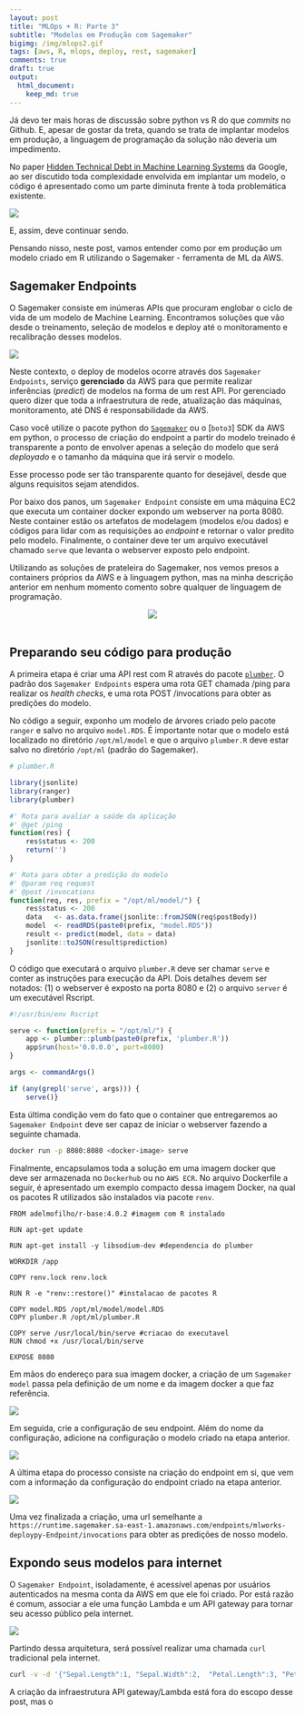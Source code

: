 ```yaml
---
layout: post
title: "MLOps + R: Parte 3"
subtitle: "Modelos em Produção com Sagemaker"
bigimg: /img/mlops2.gif
tags: [aws, R, mlops, deploy, rest, sagemaker]
comments: true
draft: true
output:
  html_document:
    keep_md: true
---
```


Já devo ter mais horas de discussão sobre python vs R do que *commits* no Github. E, apesar de gostar da treta, quando se trata de implantar modelos em produção, a linguagem de programação da solução não deveria um impedimento.

No paper [
Hidden Technical Debt in Machine Learning Systems](https://papers.nips.cc/paper/5656-hidden-technical-debt-in-machine-learning-systems.pdf) da Google, ao ser discutido toda complexidade envolvida em implantar um modelo, o código é apresentado como um parte diminuta frente à toda problemática existente.

![](../img/ml.png)

E, assim, deve continuar sendo.

Pensando nisso, neste post, vamos entender como por em produção um modelo criado em R utilizando o Sagemaker - ferramenta de ML da AWS.

## Sagemaker Endpoints

O Sagemaker consiste em inúmeras APIs que procuram englobar o ciclo de vida de um modelo de Machine Learning. Encontramos soluções que vão desde o treinamento, seleção de modelos e deploy até o monitoramento e recalibração desses modelos.

![](../img/sage.jpeg)

Neste contexto, o deploy de modelos ocorre através dos `Sagemaker Endpoints`, serviço **gerenciado** da AWS para que permite realizar inferências (*predict*) de modelos na forma de um rest API. Por gerenciado quero dizer que toda a infraestrutura de rede, atualização das máquinas, monitoramento, até DNS é responsabilidade da AWS.

Caso você utilize o pacote python do [`Sagemaker`]() ou o [`boto3`] SDK da AWS em python, o processo de criação do endpoint a partir do modelo treinado é transparente a ponto de envolver apenas a seleção do modelo que será *deployado* e o tamanho da máquina que irá servir o modelo.

Esse processo pode ser tão transparente quanto for desejável, desde que alguns requisitos sejam atendidos.

Por baixo dos panos, um `Sagemaker Endpoint` consiste em uma máquina EC2 que executa um container docker expondo um webserver na porta 8080. Neste container estão os artefatos de modelagem (modelos e/ou dados) e códigos para lidar com as requisições ao *endpoint* e retornar o valor predito pelo modelo. Finalmente, o container deve ter um arquivo executável chamado `serve` que levanta o webserver exposto pelo endpoint.

Utilizando as soluções de prateleira do Sagemaker, nos vemos presos a containers próprios da AWS e à linguagem python, mas na minha descrição anterior em nenhum momento comento sobre qualquer de linguagem de programação.

<center>
<img src="../img/himym.gif">
</center>
</br>

## Preparando seu código para produção

A primeira etapa é criar uma API rest com R através do pacote [`plumber`](). O padrão dos `Sagemaker Endpoints` espera uma rota GET chamada /ping para realizar os *health checks*, e uma rota POST /invocations para obter as predições do modelo.

No código a seguir, exponho um modelo de árvores criado pelo pacote `ranger` e salvo no arquivo `model.RDS`. É importante notar que o modelo está localizado no diretório `/opt/ml/model` e que o arquivo `plumber.R` deve estar salvo no diretório `/opt/ml` (padrão do Sagemaker).

```R
# plumber.R

library(jsonlite)
library(ranger)
library(plumber)

#' Rota para avaliar a saúde da aplicação
#' @get /ping
function(res) {
    res$status <- 200
    return('')
}

#' Rota para obter a predição do modelo
#' @param req request
#' @post /invocations
function(req, res, prefix = "/opt/ml/model/") {
    res$status <- 200
    data   <- as.data.frame(jsonlite::fromJSON(req$postBody))
    model  <- readRDS(paste0(prefix, "model.RDS"))
    result <- predict(model, data = data)
    jsonlite::toJSON(result$prediction)
}
```

O código que executará o arquivo `plumber.R` deve ser chamar `serve` e conter as instruções para execução da API. Dois detalhes devem ser notados: (1) o webserver é exposto na porta 8080 e (2) o arquivo `server` é um executável Rscript.

```R
#!/usr/bin/env Rscript

serve <- function(prefix = "/opt/ml/") {
    app <- plumber::plumb(paste0(prefix, 'plumber.R'))
    app$run(host='0.0.0.0', port=8080)
}

args <- commandArgs()

if (any(grepl('serve', args))) {
    serve()}
```

Esta última condição vem do fato que o container que entregaremos ao `Sagemaker Endpoint` deve ser capaz de iniciar o webserver fazendo a seguinte chamada.

```bash
docker run -p 8080:8080 <docker-image> serve
```

Finalmente, encapsulamos toda a solução em uma imagem docker que deve ser armazenada no `Dockerhub` ou no `AWS ECR`. No arquivo Dockerfile a seguir, é apresentado um exemplo compacto dessa imagem Docker, na qual os pacotes R utilizados são instalados via pacote `renv`.

```docker
FROM adelmofilho/r-base:4.0.2 #imagem com R instalado

RUN apt-get update

RUN apt-get install -y libsodium-dev #dependencia do plumber

WORKDIR /app

COPY renv.lock renv.lock

RUN R -e "renv::restore()" #instalacao de pacotes R

COPY model.RDS /opt/ml/model/model.RDS
COPY plumber.R /opt/ml/plumber.R

COPY serve /usr/local/bin/serve #criacao do executavel
RUN chmod +x /usr/local/bin/serve

EXPOSE 8080
```

Em mãos do endereço para sua imagem docker, a criação de um `Sagemaker model` passa pela definição de um nome e da imagem docker a que faz referência.

![](../img/model2.png)

Em seguida, crie a configuração de seu endpoint. Além do nome da configuração, adicione na configuração o modelo criado na etapa anterior.

![](../img/endconf2.png)

A última etapa do processo consiste na criação do endpoint em si, que vem com a informação da configuração do endpoint criado na etapa anterior.

![](../img/end2.png)

Uma vez finalizada a criação, uma url semelhante a `https://runtime.sagemaker.sa-east-1.amazonaws.com/endpoints/mlworks-deploypy-Endpoint/invocations` para obter as predições de nosso modelo.

## Expondo seus modelos para internet

O `Sagemaker Endpoint`, isoladamente, é acessível apenas por usuários autenticados na mesma conta da AWS em que ele foi criado. Por está razão é comum, associar a ele uma função Lambda e um API gateway para tornar seu acesso público pela internet.

![](../img/arch.png)

Partindo dessa arquitetura, será possível realizar uma chamada `curl` tradicional pela internet.

```bash
curl -v -d '{"Sepal.Length":1, "Sepal.Width":2,  "Petal.Length":3, "Petal.Width":4}' -X POST https://ltchxfsiy2.execute-api.sa-east-1.amazonaws.com/predict
```

A criação da infraestrutura API gateway/Lambda está fora do escopo desse post, mas o 

<div class="github-card" data-github="adelmofilho/deployaws" data-width="400" data-height="" data-theme="medium"></div>
<script src="//cdn.jsdelivr.net/github-cards/latest/widget.js"></script>
